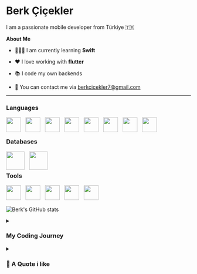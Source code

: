 # Berk Çiçekler

I am a passionate mobile developer from Türkiye 🇹🇷 <br>

<b>About Me </b>
- 👨🏻‍💻 I am currently learning <b>Swift</b>
  
- ❤️ I love working with <b>flutter</b>
- 📚 I code my own backends
- 📧 You can contact me via berkcicekler7@gmail.com
<!-- 
If you are reading this you have to be very cool 
<img src="https://github.com/BerkCicekler/BerkCicekler/blob/main/catCoding.gif" width="250px" alt="">
 -->

---

### Languages

<img src="https://cdn.jsdelivr.net/gh/devicons/devicon@latest/icons/dart/dart-original.svg" width="40" align="left" style="padding-right:10px;"/>
<img src="https://cdn.jsdelivr.net/gh/devicons/devicon@latest/icons/flutter/flutter-original.svg" width="40" align="left" style="padding-right:10px;"/>
<img src="https://cdn.jsdelivr.net/gh/devicons/devicon@latest/icons/swift/swift-original.svg" width="40" align="left" style="padding-right:10px;"/>
<img src="https://cdn.jsdelivr.net/gh/devicons/devicon@latest/icons/go/go-original-wordmark.svg" width="40" align="left" style="padding-right:10px;"/>
<img src="https://cdn.jsdelivr.net/gh/devicons/devicon@latest/icons/lua/lua-original.svg" width="40" align="left" style="padding-right:10px;"/>
<img src="https://cdn.jsdelivr.net/gh/devicons/devicon@latest/icons/html5/html5-original.svg" width="40" align="left" style="padding-right:10px;"/>
<img src="https://cdn.jsdelivr.net/gh/devicons/devicon@latest/icons/css3/css3-original.svg" width="40" align="left" style="padding-right:10px;"/>
<img src="https://cdn.jsdelivr.net/gh/devicons/devicon@latest/icons/javascript/javascript-original.svg" width="40" align="left" style="padding-right:10px;"/>

<br>

#

### Databases

<img src="https://cdn.jsdelivr.net/gh/devicons/devicon@latest/icons/mysql/mysql-original-wordmark.svg" width="50" align="left" style="padding-right:10px;"/>
<img src="https://cdn.jsdelivr.net/gh/devicons/devicon@latest/icons/mongodb/mongodb-original-wordmark.svg" width="50" align="left" style="padding-right:10px;"/>
<br>

#

### Tools
<img src="https://cdn.jsdelivr.net/gh/devicons/devicon@latest/icons/vscode/vscode-original.svg" width="40" align="left" style="padding-right:10px;"/>
<img src="https://cdn.jsdelivr.net/gh/devicons/devicon@latest/icons/git/git-original.svg" width="40" align="left" style="padding-right:10px;"/>
<img src="https://cdn.jsdelivr.net/gh/devicons/devicon@latest/icons/postman/postman-original.svg" width="40" align="left" style="padding-right:10px;"/>
<img src="https://cdn.jsdelivr.net/gh/devicons/devicon@latest/icons/figma/figma-original.svg" width="40" align="left" style="padding-right:10px;"/>
<img src="https://cdn.jsdelivr.net/gh/devicons/devicon@latest/icons/github/github-original.svg" width="40" align="left" style="padding-right:10px;"/>

<br>

#

![Berk's GitHub stats](https://github-readme-stats.vercel.app/api?username=BerkCicekler&show_icons=true&theme=radical)

<details>
<summary><h3>My Coding Journey</h3></summary>
My journey began in 2020 at the age of 15. At that time, I aspired to become an ethical hacker, but I found myself captivated by the magical world of programming.

I started with C# in high school, which helped me build a strong foundation in coding. During the quarantine period, I dedicated my time to developing projects using Lua, MySQL, HTML, CSS, and JavaScript. Some of these projects can be found in my repository, WiroWorks.

After starting university—where I studied Computer Programming at Acıbadem University—I discovered my passion for mobile app development. This led me to explore the Flutter framework, which I’ve worked with for about one and a half years.

Recently, I decided to expand my skills by learning native iOS development with SwiftUI, which I’m currently focused on.
</details>
<details>
<summary><h3>💬 A Quote i like</h3></summary>
  If you don’t fight, you can’t win!
</details>
